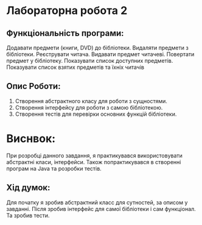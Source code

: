 # Лабораторна робота 2

## Функціональність програми:

Додавати предмети (книги, DVD) до бібліотеки.
Видаляти предмети з бібліотеки.
Реєструвати читача.
Видавати предмет читачеві.
Повертати предмет у бібліотеку.
Показувати список доступних предметів.
Показувати список взятих предметів та їхніх читачів

## Опис Роботи:

1. Створення абстрактного класу для роботи з сущностями.
2. Створення інтерфейсу для роботи з самою бібліотекою.
3. Створення тестів для перевірки основних функцій бібліотеки.
 

# Виснвок: 
При розробці данного завдання, я практикувався використовувати абстрактні класи,
інтерфейси. Також попрактикувався в створенні програм на Java та розробки тестів.

## Хід думок:
Для початку я зробив абстрактний класс для сутностей, за описом у завданні. Після зробив інтерфейс для самої бібліотеки і сам функціонал. Та зробив тести.